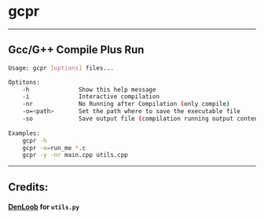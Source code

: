 # gcpr

---

## Gcc/G++ Compile Plus Run

```bash
Usage: gcpr [options] files...

Optitons:
    -h              Show this help message
    -i              Interactive compilation
    -nr             No Running after Compilation (only compile)
    -o=<path>       Set the path where to save the executable file
    -so             Save output file (compilation running output contents, default: 'output.txt')
    
Examples:
    gcpr -h
    gcpr -o=run_me *.c
    gcpr -y -nr main.cpp utils.cpp
```

---
## Credits:
#### [DenLoob](https://github.com/Denloob) for `utils.py`
